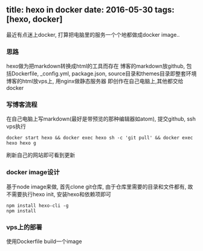title: hexo in docker
date: 2016-05-30
tags: [hexo, docker]
---

最近有点迷上docker, 打算把电脑里的服务一个个地都做成docker image..
<!--more-->

### 思路

hexo做为把markdown转换成html的工具而存在
博客的markdown放github, 包括Dockerfile, _config.yml, package.json, source目录和themes目录即整套环境
博客的html放vps上, 用nginx做静态服务器
即创作在自己电脑上,其他都交给docker

### 写博客流程

在自己电脑上写markdown(最好是带预览的那种编辑器如atom), 提交github, 
ssh vps执行
```
docker start hexo && docker exec hexo sh -c 'git pull' && docker exec hexo hexo g
```
刷新自己的网站即可看到更新

### docker image设计

基于node image来做, 
首先clone git仓库, 由于仓库里需要的目录和文件都有, 故不需要执行hexo init,
安装hexo和依赖项即可
```
npm install hexo-cli -g
npm install
```

### vps上的部署

使用Dockerfile build一个image

